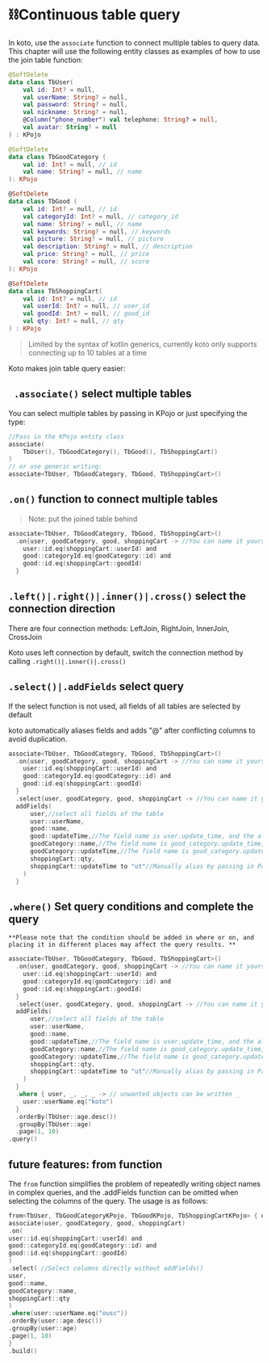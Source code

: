 # ⛓️Continuous table query

In koto, use the `associate` function to connect multiple tables to query data. This chapter will use the following entity classes as examples of how to use the join table function:

```kotlin
@SoftDelete
data class TbUser(
    val id: Int? = null,
    val userName: String? = null,
    val password: String? = null,
    val nickname: String? = null,
    @Column("phone_number") val telephone: String? = null,
    val avatar: String? = null
) : KPojo

@SoftDelete
data class TbGoodCategory (
    val id: Int? = null, // id
    val name: String? = null, // name
): KPojo

@SoftDelete
data class TbGood (
    val id: Int? = null, // id
    val categoryId: Int? = null, // category_id
    val name: String? = null, // name
    val keywords: String? = null, // keywords
    val picture: String? = null, // picture
    val description: String? = null, // description
    val price: String? = null, // price
    val score: String? = null, // score
): KPojo

@SoftDelete
data class TbShoppingCart(
    val id: Int? = null, // id
    val userId: Int? = null, // user_id
    val goodId: Int? = null, // good_id
    val qty: Int? = null, // qty
) : KPojo
```

> Limited by the syntax of kotlin generics, currently koto only supports connecting up to 10 tables at a time

Koto makes join table query easier:

## ` .associate()` select multiple tables

You can select multiple tables by passing in KPojo or just specifying the type:

```kotlin
//Pass in the KPojo entity class
associate(
    TbUser(), TbGoodCategory(), TbGood(), TbShoppingCart()
)
// or use generic writing:
associate<TbUser, TbGoodCategory, TbGood, TbShoppingCart>()
```



## `.on()` function to connect multiple tables

> Note: put the joined table behind

```kotlin
associate<TbUser, TbGoodCategory, TbGood, TbShoppingCart>()
  .on{user, goodCategory, good, shoppingCart -> //You can name it yourself
    user::id.eq(shoppingCart::userId) and
    good::categoryId.eq(goodCategory::id) and
    good::id.eq(shoppingCart::goodId)
  }
```



## `.left()|.right()|.inner()|.cross()` select the connection direction

There are four connection methods: LeftJoin, RightJoin, InnerJoin, CrossJoin

Koto uses left connection by default, switch the connection method by calling `.right()|.inner()|.cross()`



## `.select()|.addFields` select query

If the select function is not used, all fields of all tables are selected by default

koto automatically aliases fields and adds "@" after conflicting columns to avoid duplication.

```kotlin
associate<TbUser, TbGoodCategory, TbGood, TbShoppingCart>()
  .on{user, goodCategory, good, shoppingCart -> //You can name it yourself
    user::id.eq(shoppingCart::userId) and
    good::categoryId.eq(goodCategory::id) and
    good::id.eq(shoppingCart::goodId)
  }
  .select{user, goodCategory, good, shoppingCart -> //You can name it yourself
  addFields(
      user,//select all fields of the table
      user::userName,
      good::name,
      good::updateTime,//The field name is user.update_time, and the alias is updateTime
      goodCategory::name,//The field name is good_category.update_time, and the alias is name@
      goodCategory::updateTime,//The field name is good_category.update_time, and the alias is updateTime@
      shoppingCart::qty,
      shoppingCart::updateTime to "ut"//Manually alias by passing in Pair
    )
  }
```



## `.where()` Set query conditions and complete the query

```
**Please note that the condition should be added in where or on, and placing it in different places may affect the query results. **
```

```kotlin
associate<TbUser, TbGoodCategory, TbGood, TbShoppingCart>()
  .on{user, goodCategory, good, shoppingCart -> //You can name it yourself
    user::id.eq(shoppingCart::userId) and
    good::categoryId.eq(goodCategory::id) and
    good::id.eq(shoppingCart::goodId)
  }
  .select{user, goodCategory, good, shoppingCart -> //You can name it yourself
  addFields(
      user,//select all fields of the table
      user::userName,
      good::name,
      good::updateTime,//The field name is user.update_time, and the alias is updateTime
      goodCategory::name,//The field name is good_category.update_time, and the alias is name@
      goodCategory::updateTime,//The field name is good_category.update_time, and the alias is updateTime@
      shoppingCart::qty,
      shoppingCart::updateTime to "ut"//Manually alias by passing in Pair
    )
  }
  .where { user, _, _, _ -> // unwanted objects can be written _
    user::userName.eq("koto")
  }
  .orderBy(TbUser::age.desc())
  .groupBy(TbUser::age)
  .page(1, 10)
.query()
```



## future features: from function

The `from` function simplifies the problem of repeatedly writing object names in complex queries, and the .addFields function can be omitted when selecting the columns of the query. The usage is as follows:

```kotlin
from<TbUser, TbGoodCategoryKPojo, TbGoodKPojo, TbShoppingCartKPojo> { user, goodCategory, good, shoppingCart -> only need to be defined once
associate(user, goodCategory, good, shoppingCart)
.on(
user::id.eq(shoppingCart::userId) and
good::categoryId.eq(goodCategory::id) and
good::id.eq(shoppingCart::goodId)
)
.select( //Select columns directly without addFields()
user,
good::name,
goodCategory::name,
shoppingCart::qty
)
.where(user::userName.eq("ousc"))
.orderBy(user::age.desc())
.groupBy(user::age)
.page(1, 10)
}
.build()
```
